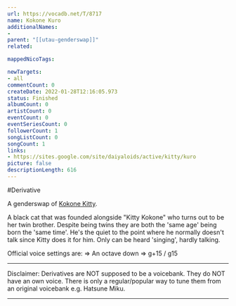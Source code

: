 ```yaml
---
url: https://vocadb.net/T/8717
name: Kokone Kuro
additionalNames: 
- 
parent: "[[utau-genderswap]]"
related:

mappedNicoTags:

newTargets:
- all
commentCount: 0
createDate: 2022-01-28T12:16:05.973
status: Finished
albumCount: 0
artistCount: 0
eventCount: 0
eventSeriesCount: 0
followerCount: 1
songListCount: 0
songCount: 1
links: 
- https://sites.google.com/site/daiyaloids/active/kitty/kuro
picture: false
descriptionLength: 616
---
```


#Derivative

A genderswap of [Kokone Kitty](https://vocadb.net/Ar/98911).

A black cat that was founded alongside "Kitty Kokone" who turns out to be her twin brother.
Despite being twins they are both the 'same age' being born the 'same time'.
He's the quiet to the point where he normally doesn't talk since Kitty does it for him.
Only can be heard 'singing', hardly talking.

Official voice settings are:
=> An octave down
=> g+15 / g15

---
Disclaimer:
Derivatives are NOT supposed to be a voicebank. They do NOT have an own voice. There is only a regular/popular way to tune them from an original voicebank e.g. Hatsune Miku.

---

